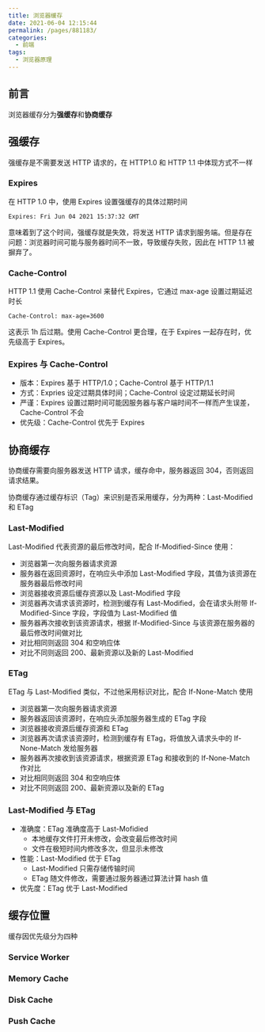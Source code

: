 ```yaml
---
title: 浏览器缓存
date: 2021-06-04 12:15:44
permalink: /pages/881183/
categories:
  - 前端
tags:
  - 浏览器原理
---
```

## 前言
浏览器缓存分为**强缓存**和**协商缓存**

## 强缓存
强缓存是不需要发送 HTTP 请求的，在 HTTP1.0 和 HTTP 1.1 中体现方式不一样

### Expires
在 HTTP 1.0 中，使用 Expires 设置强缓存的具体过期时间
```
Expires: Fri Jun 04 2021 15:37:32 GMT
```
意味着到了这个时间，强缓存就是失效，将发送 HTTP 请求到服务端。但是存在问题：浏览器时间可能与服务器时间不一致，导致缓存失败，因此在 HTTP 1.1 被摒弃了。

### Cache-Control
HTTP 1.1 使用 Cache-Control 来替代 Expires，它通过 max-age 设置过期延迟时长
```
Cache-Control: max-age=3600
```
这表示 1h 后过期。使用 Cache-Control 更合理，在于 Expires 一起存在时，优先级高于 Expires。

### Expires 与 Cache-Control
- 版本：Expires 基于 HTTP/1.0；Cache-Control 基于 HTTP/1.1
- 方式：Expries 设定过期具体时间；Cache-Control 设定过期延长时间
- 严谨：Expires 设置过期时间可能因服务器与客户端时间不一样而产生误差，Cache-Control 不会
- 优先级：Cache-Control 优先于 Expires

## 协商缓存
协商缓存需要向服务器发送 HTTP 请求，缓存命中，服务器返回 304，否则返回请求结果。

协商缓存通过缓存标识（Tag）来识别是否采用缓存，分为两种：Last-Modified 和 ETag

### Last-Modified
Last-Modified 代表资源的最后修改时间，配合 If-Modified-Since 使用：
- 浏览器第一次向服务器请求资源
- 服务器在返回资源时，在响应头中添加 Last-Modified 字段，其值为该资源在服务器最后修改时间
- 浏览器接收资源后缓存资源以及 Last-Modified 字段
- 浏览器再次请求该资源时，检测到缓存有 Last-Modified，会在请求头附带 If-Modified-Since 字段，字段值为 Last-Modified 值
- 服务器再次接收到该资源请求，根据 If-Modified-Since 与该资源在服务器的最后修改时间做对比
- 对比相同则返回 304 和空响应体
- 对比不同则返回 200、最新资源以及新的 Last-Modified

### ETag
ETag 与 Last-Modified 类似，不过他采用标识对比，配合 If-None-Match 使用
- 浏览器第一次向服务器请求资源
- 服务器返回该资源时，在响应头添加服务器生成的 ETag 字段
- 浏览器接收资源后缓存资源和 ETag
- 浏览器再次请求该资源时，检测到缓存有 ETag，将值放入请求头中的 If-None-Match 发给服务器
- 服务器再次接收到该资源请求，根据资源 ETag 和接收到的 If-None-Match 作对比
- 对比相同则返回 304 和空响应体
- 对比不同则返回 200、最新资源以及新的 ETag

### Last-Modified 与 ETag
- 准确度：ETag 准确度高于 Last-Mofidied
  - 本地缓存文件打开未修改，会改变最后修改时间
  - 文件在极短时间内修改多次，但显示未修改
- 性能：Last-Modified 优于 ETag
  - Last-Modified 只需存储传输时间
  - ETag 随文件修改，需要通过服务器通过算法计算 hash 值
- 优先度：ETag 优于 Last-Modified

## 缓存位置
缓存因优先级分为四种

### Service Worker

### Memory Cache

### Disk Cache

### Push Cache